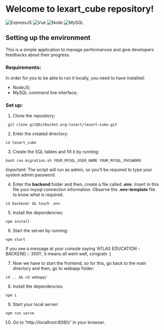 # Welcome to lexart_cube repository!

![ExpressJS](https://img.shields.io/badge/Express.js-000000?style=for-the-badge&logo=express&logoColor=white) ![Vue](https://img.shields.io/badge/Vue.js-35495E?style=for-the-badge&logo=vuedotjs&logoColor=4FC08D) ![Node](https://img.shields.io/badge/Node.js-339933?style=for-the-badge&logo=nodedotjs&logoColor=white) ![MySQL](https://img.shields.io/badge/MySQL-005C84?style=for-the-badge&logo=mysql&logoColor=white) 

## Setting up the environment

This is a simple application to manage performances and give developers feedbacks about their progress.

### Requirements:

In order for you to be able to run it locally, you need to have installed:
- NodeJS;
- MySQL command line interface;

### Set up:
1. Clone the repository:

` git clone git@bitbucket.org:lexart/lexart-cube.git`

2. Enter the created directory:

`cd lexart_cube`

3. Create the SQL tables and fill it by running: 

`bash run.migration.sh YOUR_MYSQL_USER_NAME YOUR_MYSQL_PASSWORD`

*Important*: The script will run as admin, so you'll be required to type your system admin password.

4. Enter the **backend** folder and then, create a file called **.env**. Insert in this file your mysql connection information. Observe the **.env-template** file to know what is required.

`cd backend/ && touch .env`

5. Install the dependencies:

`npm install`

6. Start the server by running:

`npm start`

If you see a message at your console saying 'ATLAS EDUCATION - BACKEND :: 3001', it means all went well, congrats :)

7. Now we have to start the frontend, so for this, go back to the main directory and then, go to webapp folder:

`cd .. && cd webapp/`

8. Install the dependencies:

`npm i`

9. Start your local server:

`npm run serve`

10. Go to 'http://localhost:8080/' in your browser.
